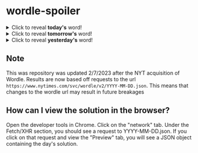 # wordle-spoiler

<details>
  <summary>Click to reveal <b>today's</b> word!</summary>
  <br>
  <b> piano </b>
</details>

<details>
  <summary>Click to reveal <b>tomorrow's</b> word!</summary>
  <br>
  <b> pixel </b>
</details>

<details>
  <summary>Click to reveal <b>yesterday's</b> word!</summary>
  <br>
  <b> candy </b>
</details>

## Note
This was repository was updated 2/7/2023 after the NYT acquisition of Wordle. Results are now based off requests to the url `https://www.nytimes.com/svc/wordle/v2/YYYY-MM-DD.json`. This means that changes to the wordle url may result in future breakages

## How can I view the solution in the browser?
Open the developer tools in Chrome. Click on the "network" tab. Under the Fetch/XHR section, you should see a request to YYYY-MM-DD.json. If you click on that request and view the "Preview" tab, you will see a JSON object containing the day's solution.